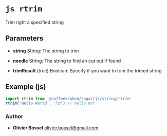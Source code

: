 


<!-- @namespace    sugar.js.string -->

# ```js rtrim ```


Trim right a specified string

## Parameters

- **string**  String: The string to trim

- **needle**  String: The string to find an cut out if found

- **trimResult** (true) Boolean: Specify if you want to trim the trimed string



## Example (js)

```js
import rtrim from '@coffeekraken/sugar/js/string/rtrim'
rtrim('Hello World', 'ld') // Hello Wor
```


### Author
- **Olivier Bossel** <a href="mailto:olivier.bossel@gmail.com">olivier.bossel@gmail.com</a> 



